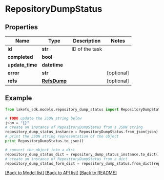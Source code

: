 # RepositoryDumpStatus


## Properties

Name | Type | Description | Notes
------------ | ------------- | ------------- | -------------
**id** | **str** | ID of the task | 
**completed** | **bool** |  | 
**update_time** | **datetime** |  | 
**error** | **str** |  | [optional] 
**refs** | [**RefsDump**](RefsDump.md) |  | [optional] 

## Example

```python
from lakefs_sdk.models.repository_dump_status import RepositoryDumpStatus

# TODO update the JSON string below
json = "{}"
# create an instance of RepositoryDumpStatus from a JSON string
repository_dump_status_instance = RepositoryDumpStatus.from_json(json)
# print the JSON string representation of the object
print RepositoryDumpStatus.to_json()

# convert the object into a dict
repository_dump_status_dict = repository_dump_status_instance.to_dict()
# create an instance of RepositoryDumpStatus from a dict
repository_dump_status_form_dict = repository_dump_status.from_dict(repository_dump_status_dict)
```
[[Back to Model list]](../README.md#documentation-for-models) [[Back to API list]](../README.md#documentation-for-api-endpoints) [[Back to README]](../README.md)


